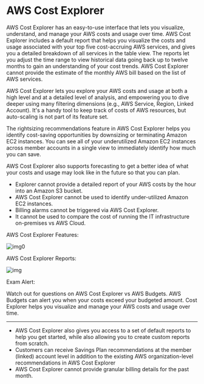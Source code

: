 # AWS Cost Explorer

AWS Cost Explorer has an easy-to-use interface that lets you visualize, understand, and manage your AWS costs and usage over time. AWS Cost Explorer includes a default report that helps you visualize the costs and usage associated with your top five cost-accruing AWS services, and gives you a detailed breakdown of all services in the table view. The reports let you adjust the time range to view historical data going back up to twelve months to gain an understanding of your cost trends. AWS Cost Explorer cannot provide the estimate of the monthly AWS bill based on the list of AWS services.

AWS Cost Explorer lets you explore your AWS costs and usage at both a high level and at a detailed level of analysis, and empowering you to dive deeper using many filtering dimensions (e.g., AWS Service, Region, Linked Account). It's a handy tool to keep track of costs of AWS resources, but auto-scaling is not part of its feature set.

The rightsizing recommendations feature in AWS Cost Explorer helps you identify cost-saving opportunities by downsizing or terminating Amazon EC2 instances. You can see all of your underutilized Amazon EC2 instances across member accounts in a single view to immediately identify how much you can save.

AWS Cost Explorer also supports forecasting to get a better idea of what your costs and usage may look like in the future so that you can plan.

- Explorer cannot provide a detailed report of your AWS costs by the hour into an Amazon S3 bucket.
- AWS Cost Explorer cannot be used to identify under-utilized Amazon EC2 instances.
- Billing alarms cannot be triggered via AWS Cost Explorer.
- It cannot be used to compare the cost of running the IT infrastructure on-premises vs AWS Cloud.

AWS Cost Explorer Features:

![img0](https://assets-pt.media.datacumulus.com/aws-clf-pt/assets/pt4-q47-i1.jpg)

AWS Cost Explorer Reports:

![img](https://assets-pt.media.datacumulus.com/aws-clf-pt/assets/pt2-q37-i2.jpg)

Exam Alert:

Watch out for questions on AWS Cost Explorer vs AWS Budgets. AWS Budgets can alert you when your costs exceed your budgeted amount. Cost Explorer helps you visualize and manage your AWS costs and usage over time.

---

- AWS Cost Explorer also gives you access to a set of default reports to help you get started, while also allowing you to create custom reports from scratch.
- Customers can receive Savings Plan recommendations at the member (linked) account level in addition to the existing AWS organization-level recommendations in AWS Cost Explorer
- AWS Cost Explorer cannot provide granular billing details for the past month.
